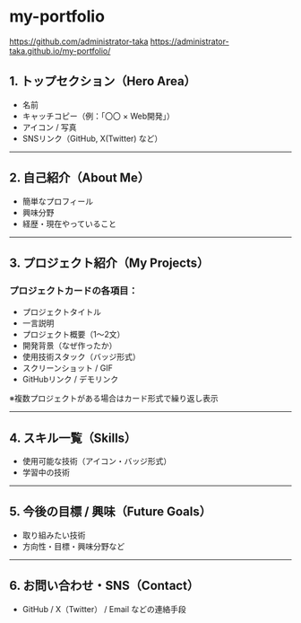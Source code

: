 # my-portfolio

https://github.com/administrator-taka
https://administrator-taka.github.io/my-portfolio/

## 1. トップセクション（Hero Area）

- 名前
- キャッチコピー（例：「〇〇 × Web開発」）
- アイコン / 写真
- SNSリンク（GitHub, X(Twitter) など）

---

## 2. 自己紹介（About Me）

- 簡単なプロフィール
- 興味分野
- 経歴・現在やっていること

---

## 3. プロジェクト紹介（My Projects）

### プロジェクトカードの各項目：

- プロジェクトタイトル
- 一言説明
- プロジェクト概要（1〜2文）
- 開発背景（なぜ作ったか）
- 使用技術スタック（バッジ形式）
- スクリーンショット / GIF
- GitHubリンク / デモリンク

※複数プロジェクトがある場合はカード形式で繰り返し表示

---

## 4. スキル一覧（Skills）

- 使用可能な技術（アイコン・バッジ形式）
- 学習中の技術

---

## 5. 今後の目標 / 興味（Future Goals）

- 取り組みたい技術
- 方向性・目標・興味分野など

---

## 6. お問い合わせ・SNS（Contact）

- GitHub / X（Twitter） / Email などの連絡手段
